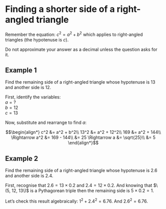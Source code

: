 # Finding a shorter side of a right-angled triangle

Remember the equation: $c^2 = a^2 + b^2$ which applies to right-angled triangles (the hypotenuse is $c$).

Do not approximate your answer as a decimal unless the question asks for it.

## Example 1

Find the remaining side of a right-angled triangle whose hypotenuse is 13 and another side is 12.

First, identify the variables:\
$a = \textrm{?}$\
$b = 12$\
$c = 13$

Now, substitute and rearrange to find $a$:
```math
\begin{align*}
c^2 &= a^2 + b^2\\
13^2 &= a^2 + 12^2\\
169 &= a^2 + 144\\
\Rightarrow a^2 &= 169 - 144\\
&= 25
\Rightarrow a &= \sqrt{25}\\
&= 5
\end{align*}
```

## Example 2

Find the remaining side of a right-angled triangle whose hypotenuse is 2.6 and another side is 2.4.

First, recognise that $2.6 = 13\times 0.2$ and $2.4 = 12\times 0.2$. And knowing that $\(5, 12, 13\)$ is a Pythagorean triple then the remaining side is $5\times 0.2 = 1$.

Let’s check this result algebraically: $1^2 + 2.4^2 = 6.76$. And $2.6^2 = 6.76$.

